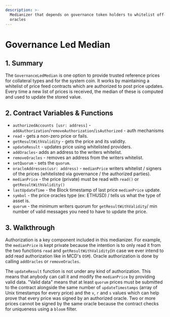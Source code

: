 ```yaml
---
description: >-
  Medianizer that depends on governance token holders to whitelist off-chain
  oracles
---
```


# Governance Led Median

## 1. Summary <a id="1-introduction"></a>

The `GovernanceLedMedian` is one option to provide trusted reference prices for collateral types and for the system coin. It works by maintaining a whitelist of price feed contracts which are authorized to post price updates. Every time a new list of prices is received, the median of these is computed and used to update the stored value.

## 2. Contract Variables & Functions <a id="2-contract-details"></a>

* `authorizedAccounts [usr: address]` - `addAuthorization`/`removeAuthorization`/`isAuthorized` - auth mechanisms
* `read` - gets a non-zero price or fails.
* `getResultWithValidity` - gets the price and its validity.
* `updateResult` - updates price using whitelisted providers.
* `addOracles`- adds an address to the writers whitelist.
* `removeOracles` - removes an address from the writers whitelist.
* `setQuorum` - sets the `quorum`.
* `oracleAddresses(usr: address)` - `medianPrice` writers whitelist / signers of the prices \(whitelisted via governance / the authorized parties\).
* `medianPrice` - the price \(private\) must be read with `read()` or `getResultWithValidity()`
* `lastUpdateTime` - the Block timestamp of last price `medianPrice` update.
* `symbol` - the price oracles type \(ex: ETHUSD\) / tells us what the type of asset is.
* `quorum` - the minimum writers quorum for `getResultWithValidity`/ min number of valid messages you need to have to update the price.

## 3. Walkthrough

Authorization is a key component included in this medianizer. For example, the `medianPrice` is kept private because the intention is to only read it from the two functions `read` and `getResultWithValidity`\(in case we ever intend to add read authorization like in MCD's `OSM`\). Oracle authorization is done by calling `addOracles` or `removeOracles`.

The `updateResult` function is not under any kind of authorization. This means that anybody can call it and modify the `medianPrice` by providing valid data. "Valid data" means that at least `quorum` prices must be submitted to the contract alongside the same number of `updateTimestamps` \(array of Unix timestamps for every price\) and the `v`, `r` and `s` values which can help prove that every price was signed by an authorized oracle. Two or more prices cannot be signed by the same oracle because the contract checks for uniqueness using a `bloom` filter. 

